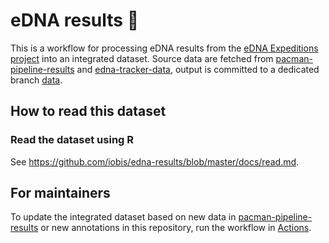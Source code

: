 # eDNA results :tropical_fish:

This is a workflow for processing eDNA results from the [eDNA Expeditions project](https://www.unesco.org/en/edna-expeditions) into an integrated dataset. Source data are fetched from [pacman-pipeline-results](https://github.com/iobis/pacman-pipeline-results) and [edna-tracker-data](https://github.com/iobis/edna-tracker-data), output is committed to a dedicated branch [data](https://github.com/iobis/edna-results/tree/data/data).

## How to read this dataset

### Read the dataset using R

See https://github.com/iobis/edna-results/blob/master/docs/read.md.

## For maintainers

To update the integrated dataset based on new data in [pacman-pipeline-results](https://github.com/iobis/pacman-pipeline-results) or new annotations in this repository, run the workflow in [Actions](https://github.com/iobis/edna-results/actions/workflows/run.yml).
